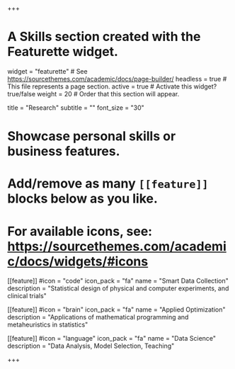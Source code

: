 +++
# A Skills section created with the Featurette widget.
widget = "featurette"  # See https://sourcethemes.com/academic/docs/page-builder/
headless = true  # This file represents a page section.
active = true  # Activate this widget? true/false
weight = 20  # Order that this section will appear.

title = "Research"
subtitle = ""
font_size = "30"

# Showcase personal skills or business features.
# 
# Add/remove as many `[[feature]]` blocks below as you like.
# 
# For available icons, see: https://sourcethemes.com/academic/docs/widgets/#icons

[[feature]]
  #icon = "code"
  icon_pack = "fa"
  name = "Smart Data Collection"
  description = "Statistical design of physical and computer experiments, and clinical trials"
  
[[feature]]
  #icon = "brain"
  icon_pack = "fa"
  name = "Applied Optimization"
  description = "Applications of mathematical programming and metaheuristics in statistics"  
  
[[feature]]
  #icon = "language"
  icon_pack = "fa"
  name = "Data Science"
  description = "Data Analysis, Model Selection, Teaching"

+++
